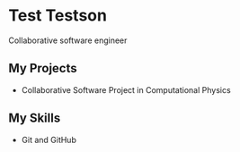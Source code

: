 # Test Testson
Collaborative software engineer
## My Projects
* Collaborative Software Project in Computational Physics

## My Skills
* Git and GitHub